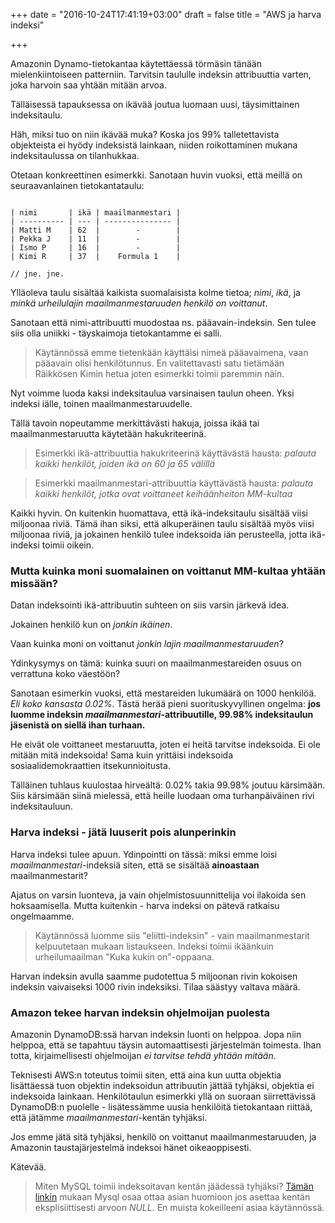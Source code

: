 +++
date = "2016-10-24T17:41:19+03:00"
draft = false
title = "AWS ja harva indeksi"

+++

Amazonin Dynamo-tietokantaa käytettäessä törmäsin tänään mielenkiintoiseen patterniin. Tarvitsin taululle indeksin attribuuttia varten, joka harvoin saa yhtään mitään arvoa. 

Tälläisessä tapauksessa on ikävää joutua luomaan uusi, täysimittainen indeksitaulu. 

Häh, miksi tuo on niin ikävää muka? Koska jos 99% talletettavista objekteista ei hyödy indeksistä lainkaan, niiden roikottaminen mukana indeksitaulussa on tilanhukkaa.

Otetaan konkreettinen esimerkki. Sanotaan huvin vuoksi, että meillä on seuraavanlainen tietokantataulu:

```

| nimi       | ikä | maailmanmestari |
| ---------- | --- | --------------- |
| Matti M    | 62  |        -        |
| Pekka J    | 11  |        -        |    
| Ismo P     | 16  |        -        | 
| Kimi R     | 37  |    Formula 1    | 

// jne. jne.

```

Ylläoleva taulu sisältää kaikista suomalaisista kolme tietoa; *nimi*, *ikä*, ja *minkä urheilulajin maailmanmestaruuden henkilö on voittanut*.

Sanotaan että nimi-attribuutti muodostaa ns. pääavain-indeksin. Sen tulee siis olla uniikki - täyskaimoja tietokantamme ei salli. 

> Käytännössä emme tietenkään käyttäisi nimeä pääavaimena, vaan pääavain olisi henkilötunnus. En valitettavasti satu tietämään Räikkösen Kimin hetua joten esimerkki toimii paremmin näin.

Nyt voimme luoda kaksi indeksitaulua varsinaisen taulun oheen. Yksi indeksi iälle, toinen maailmanmestaruudelle. 

Tällä tavoin nopeutamme merkittävästi hakuja, joissa ikää tai maailmanmestaruutta käytetään hakukriteerinä.

> Esimerkki ikä-attribuuttia hakukriteerinä käyttävästä hausta: *palauta kaikki henkilöt, joiden ikä on 60 ja 65 välillä*

> Esimerkki maailmanmestari-attribuuttia käyttävästä hausta: *palauta kaikki henkilöt, jotka ovat voittaneet keihäänheiton MM-kultaa* 

Kaikki hyvin. On kuitenkin huomattava, että ikä-indeksitaulu sisältää viisi miljoonaa riviä. Tämä ihan siksi, että alkuperäinen taulu sisältää myös viisi miljoonaa riviä, ja jokainen henkilö tulee indeksoida iän perusteella, jotta ikä-indeksi toimii oikein.

### Mutta kuinka moni suomalainen on voittanut MM-kultaa yhtään missään?

Datan indeksointi ikä-attribuutin suhteen on siis varsin järkevä idea. 

Jokainen henkilö kun on *jonkin ikäinen*. 

Vaan kuinka moni on voittanut *jonkin lajin maailmanmestaruuden*? 

Ydinkysymys on tämä: kuinka suuri on maailmanmestareiden osuus on verrattuna koko väestöön?

Sanotaan esimerkin vuoksi, että mestareiden lukumäärä on 1000 henkilöä. *Eli koko kansasta 0.02%*. Tästä herää pieni suorituskyvyllinen ongelma: **jos luomme indeksin *maailmanmestari*-attribuutille, 99.98% indeksitaulun jäsenistä on siellä ihan turhaan.**

He eivät ole voittaneet mestaruutta, joten ei heitä tarvitse indeksoida. Ei ole mitään mitä indeksoida! Sama kuin yrittäisi indeksoida sosiaalidemokraattien itsekunnioitusta.

Tälläinen tuhlaus kuulostaa hirveältä: 0.02% takia 99.98% joutuu kärsimään. Siis kärsimään siinä mielessä, että heille luodaan oma turhanpäiväinen rivi indeksitauluun. 

### Harva indeksi - jätä luuserit pois alunperinkin

Harva indeksi tulee apuun. Ydinpointti on tässä: miksi emme loisi *maailmanmestari*-indeksiä siten, että se sisältää **ainoastaan** maailmanmestarit?

Ajatus on varsin luonteva, ja vain ohjelmistosuunnittelija voi ilakoida sen hoksaamisella. Mutta kuitenkin - harva indeksi on pätevä ratkaisu ongelmaamme.

> Käytännössä luomme siis "eliitti-indeksin" - vain maailmanmestarit kelpuutetaan mukaan listaukseen. Indeksi toimii ikäänkuin urheilumaailman "Kuka kukin on"-oppaana.

Harvan indeksin avulla saamme pudotettua 5 miljoonan rivin kokoisen indeksin vaivaiseksi 1000 rivin indeksiksi. Tilaa säästyy valtava määrä.

### Amazon tekee harvan indeksin ohjelmoijan puolesta

Amazonin DynamoDB:ssä harvan indeksin luonti on helppoa. Jopa niin helppoa, että se tapahtuu täysin automaattisesti järjestelmän toimesta. Ihan totta, kirjaimellisesti ohjelmoijan *ei tarvitse tehdä yhtään mitään*.

Teknisesti AWS:n toteutus toimii siten, että aina kun uutta objektia lisättäessä tuon objektin indeksoidun attribuutin jättää tyhjäksi, objektia ei indeksoida lainkaan. Henkilötaulun esimerkki yllä on suoraan siirrettävissä DynamoDB:n puolelle - lisätessämme uusia henkilöitä tietokantaan riittää, että jätämme *maailmanmestari*-kentän tyhjäksi. 

Jos emme jätä sitä tyhjäksi, henkilö on voittanut maailmanmestaruuden, ja Amazonin taustajärjestelmä indeksoi hänet oikeaoppisesti.

Kätevää.

> Miten MySQL toimii indeksoitavan kentän jäädessä tyhjäksi? [Tämän linkin](http://stackoverflow.com/questions/32217099/mysql-index-for-sparse-table) mukaan Mysql osaa ottaa asian huomioon jos asettaa kentän eksplisiittisesti arvoon *NULL*. En muista kokeilleeni asiaa käytännössä.




